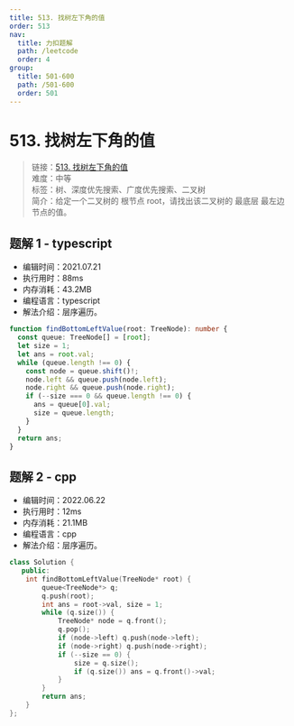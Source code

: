 ```yaml
---
title: 513. 找树左下角的值
order: 513
nav:
  title: 力扣题解
  path: /leetcode
  order: 4
group:
  title: 501-600
  path: /501-600
  order: 501
---
```


# 513. 找树左下角的值

> 链接：[513. 找树左下角的值](https://leetcode-cn.com/problems/find-bottom-left-tree-value/)  
> 难度：中等  
> 标签：树、深度优先搜索、广度优先搜索、二叉树  
> 简介：给定一个二叉树的 根节点 root，请找出该二叉树的 最底层 最左边 节点的值。

## 题解 1 - typescript

- 编辑时间：2021.07.21
- 执行用时：88ms
- 内存消耗：43.2MB
- 编程语言：typescript
- 解法介绍：层序遍历。

```typescript
function findBottomLeftValue(root: TreeNode): number {
  const queue: TreeNode[] = [root];
  let size = 1;
  let ans = root.val;
  while (queue.length !== 0) {
    const node = queue.shift()!;
    node.left && queue.push(node.left);
    node.right && queue.push(node.right);
    if (--size === 0 && queue.length !== 0) {
      ans = queue[0].val;
      size = queue.length;
    }
  }
  return ans;
}
```

## 题解 2 - cpp

- 编辑时间：2022.06.22
- 执行用时：12ms
- 内存消耗：21.1MB
- 编程语言：cpp
- 解法介绍：层序遍历。

```cpp
class Solution {
   public:
    int findBottomLeftValue(TreeNode* root) {
        queue<TreeNode*> q;
        q.push(root);
        int ans = root->val, size = 1;
        while (q.size()) {
            TreeNode* node = q.front();
            q.pop();
            if (node->left) q.push(node->left);
            if (node->right) q.push(node->right);
            if (--size == 0) {
                size = q.size();
                if (q.size()) ans = q.front()->val;
            }
        }
        return ans;
    }
};
```
